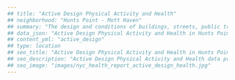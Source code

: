 ```yaml
---
## title: "Active Design Physical Activity and Health"
## neighborhood: "Hunts Point - Mott Haven"
## summary: "The design and conditions of buildings, streets, public transportation and parks influence physical activity, use of active transportation and other healthy behavior. A neighborhood's features can also impact the safety of its residents."
## data_json: "Active Design Physical Activity and Health in Hunts Point - Mott Haven"
## content_yml: "active_design"
## type: location
## seo_title: "Active Design Physical Activity and Health in Hunts Point - Mott Haven"
## seo_description: "Active Design Physical Activity and Health data profile for the Hunts Point - Mott Haven neighborhood of NYC."
## seo_image: "images/nyc_health_report_active_design_health.jpg"
---
```

